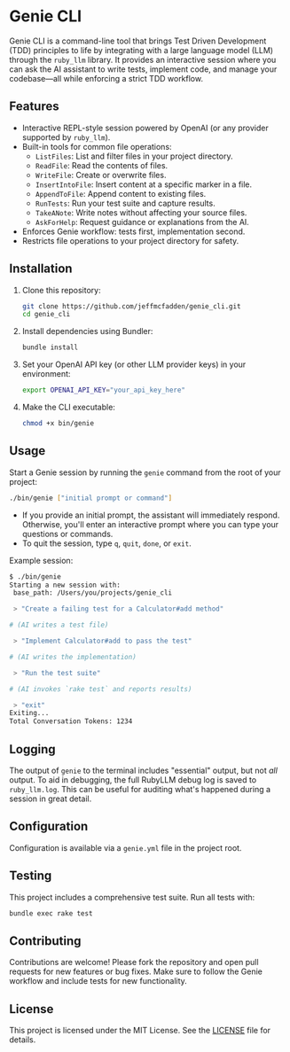 # Genie CLI

Genie CLI is a command-line tool that brings Test Driven Development (TDD) 
principles to life by integrating with a large language model (LLM) through 
the `ruby_llm` library. It provides an interactive session where you can ask 
the AI assistant to write tests, implement code, and manage your codebase—all 
while enforcing a strict TDD workflow.

## Features

- Interactive REPL-style session powered by OpenAI (or any provider supported by `ruby_llm`).
- Built-in tools for common file operations:
  - `ListFiles`: List and filter files in your project directory.
  - `ReadFile`: Read the contents of files.
  - `WriteFile`: Create or overwrite files.
  - `InsertIntoFile`: Insert content at a specific marker in a file.
  - `AppendToFile`: Append content to existing files.
  - `RunTests`: Run your test suite and capture results.
  - `TakeANote`: Write notes without affecting your source files.
  - `AskForHelp`: Request guidance or explanations from the AI.
- Enforces Genie workflow: tests first, implementation second.
- Restricts file operations to your project directory for safety.

## Installation

1. Clone this repository:
   ```bash
   git clone https://github.com/jeffmcfadden/genie_cli.git
   cd genie_cli
   ```

2. Install dependencies using Bundler:
   ```bash
   bundle install
   ```

3. Set your OpenAI API key (or other LLM provider keys) in your environment:
   ```bash
   export OPENAI_API_KEY="your_api_key_here"
   ```

4. Make the CLI executable:
   ```bash
   chmod +x bin/genie
   ```

## Usage

Start a Genie session by running the `genie` command from the root of your project:

```bash
./bin/genie ["initial prompt or command"]
```

- If you provide an initial prompt, the assistant will immediately respond. Otherwise, you'll enter an interactive prompt where you can type your questions or commands.
- To quit the session, type `q`, `quit`, `done`, or `exit`.

Example session:

```bash
$ ./bin/genie
Starting a new session with:
 base_path: /Users/you/projects/genie_cli

 > "Create a failing test for a Calculator#add method"

# (AI writes a test file)

 > "Implement Calculator#add to pass the test"

# (AI writes the implementation)

 > "Run the test suite"

# (AI invokes `rake test` and reports results)

 > "exit"
Exiting...
Total Conversation Tokens: 1234
```

## Logging

The output of `genie` to the terminal includes "essential" output, but not 
_all_ output. To aid in debugging, the full RubyLLM debug log is saved to 
`ruby_llm.log`. This can be useful for auditing what's happened during a 
session in great detail.

## Configuration

Configuration is available via a `genie.yml` file in the project root.

## Testing

This project includes a comprehensive test suite. Run all tests with:

```bash
bundle exec rake test
```

## Contributing

Contributions are welcome! Please fork the repository and open pull requests for new features or bug fixes. Make sure to follow the Genie workflow and include tests for new functionality.

## License

This project is licensed under the MIT License. See the [LICENSE](LICENSE) file for details.
